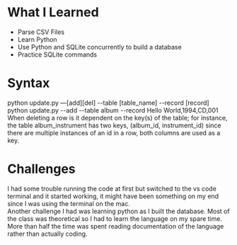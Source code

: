 # What I Learned
* Parse CSV Files
* Learn Python
* Use Python and SQLite concurrently to build a database
* Practice SQLite commands

# Syntax
python update.py —[add][del] --table [table_name] --record [record]  
python update.py --add --table album --record Hello World,1994,CD,001   
When deleting a row is it dependent on the key(s) of the table; for instance,
the table album_instrument has two keys, (album_id, instrument_id)
since there are multiple instances of an id in a row, both columns
are used as a key.

# Challenges
I had some trouble running the code at first but switched to the vs code terminal
and it started working, it might have been something on my end since I was using 
the terminal on the mac.  
Another challenge I had was learning python as I built the database. Most of the 
class was theoretical so I had to learn the language on my spare time. More than 
half the time was spent reading documentation of the language rather than actually 
coding.

